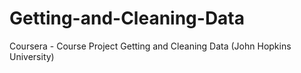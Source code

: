# Getting-and-Cleaning-Data
Coursera - Course Project Getting and Cleaning Data (John Hopkins University)

